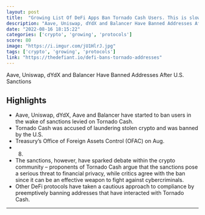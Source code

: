 ```yaml
---
layout: post
title:  "Growing List Of DeFi Apps Ban Tornado Cash Users. This is slowly turning into CeFi."
description: "Aave, Uniswap, dYdX and Balancer Have Banned Addresses After U.S. Sanctions"
date: "2022-08-16 18:15:22"
categories: ['crypto', 'growing', 'protocols']
score: 80
image: "https://i.imgur.com/jU1HlrJ.jpg"
tags: ['crypto', 'growing', 'protocols']
link: "https://thedefiant.io/defi-bans-tornado-addresses"
---
```


Aave, Uniswap, dYdX and Balancer Have Banned Addresses After U.S. Sanctions

## Highlights

- Aave, Uniswap, dYdX, Aave and Balancer have started to ban users in the wake of sanctions levied on Tornado Cash.
- Tornado Cash was accused of laundering stolen crypto and was banned by the U.S.
- Treasury’s Office of Foreign Assets Control (OFAC) on Aug.
- 8.
- The sanctions, however, have sparked debate within the crypto community – proponents of Tornado Cash argue that the sanctions pose a serious threat to financial privacy, while critics agree with the ban since it can be an effective weapon to fight against cybercriminals.
- Other DeFi protocols have taken a cautious approach to compliance by preemptively banning addresses that have interacted with Tornado Cash.

---
